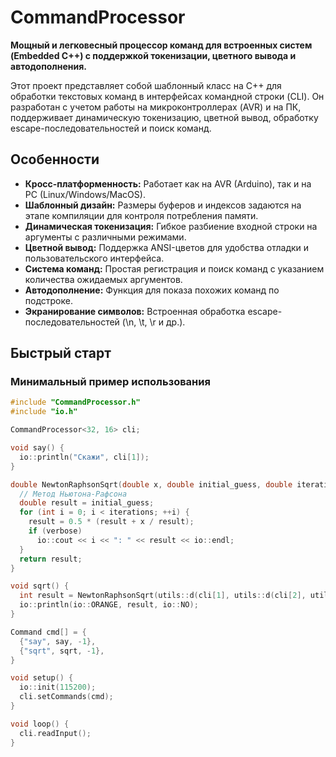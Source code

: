 # CommandProcessor

**Мощный и легковесный процессор команд для встроенных систем (Embedded C++) с поддержкой токенизации, цветного вывода и автодополнения.**

Этот проект представляет собой шаблонный класс на C++ для обработки текстовых команд в интерфейсах командной строки (CLI). Он разработан с учетом работы на микроконтроллерах (AVR) и на ПК, поддерживает динамическую токенизацию, цветной вывод, обработку escape-последовательностей и поиск команд.

## Особенности

* **Кросс-платформенность:** Работает как на AVR (Arduino), так и на PC (Linux/Windows/MacOS).
* **Шаблонный дизайн:** Размеры буферов и индексов задаются на этапе компиляции для контроля потребления памяти.
* **Динамическая токенизация:** Гибкое разбиение входной строки на аргументы с различными режимами.
* **Цветной вывод:** Поддержка ANSI-цветов для удобства отладки и пользовательского интерфейса.
* **Система команд:** Простая регистрация и поиск команд с указанием количества ожидаемых аргументов.
* **Автодополнение:** Функция для показа похожих команд по подстроке.
* **Экранирование символов:** Встроенная обработка escape-последовательностей (\n, \t, \r и др.).

## Быстрый старт
### Минимальный пример использования
```C++
#include "CommandProcessor.h"
#include "io.h"

CommandProcessor<32, 16> cli;

void say() {
  io::println("Скажи", cli[1]);
}

double NewtonRaphsonSqrt(double x, double initial_guess, double iterations, bool verbose = false) {
  // Метод Ньютона-Рафсона
  double result = initial_guess;
  for (int i = 0; i < iterations; ++i) {
    result = 0.5 * (result + x / result);
    if (verbose)
      io::cout << i << ": " << result << io::endl;
  }
  return result;
}

void sqrt() {
  int result = NewtonRaphsonSqrt(utils::d(cli[1], utils::d(cli[2], utils:i(cli[3]));
  io::println(io::ORANGE, result, io::NO);
}

Command cmd[] = {
  {"say", say, -1},
  {"sqrt", sqrt, -1},
}

void setup() {
  io::init(115200);
  cli.setCommands(cmd);
}

void loop() {
  cli.readInput();
}
```
